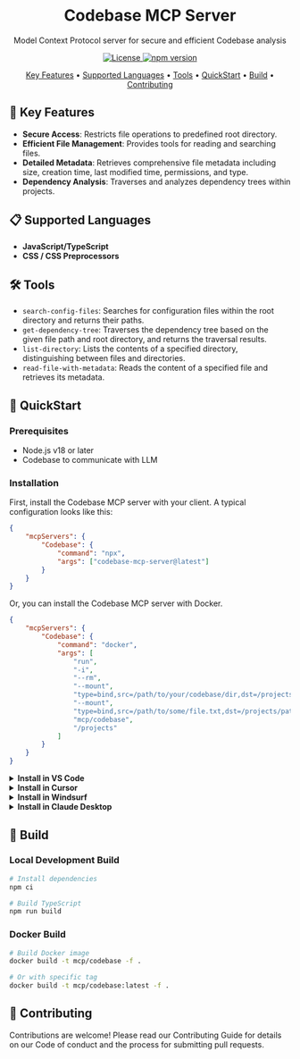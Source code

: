 <p align="center">
  <h1 align="center">Codebase MCP Server</h1>
  <p align="center">Model Context Protocol server for secure and efficient Codebase analysis</p>
</p>

<p align="center">
  <a href="https://github.com/yourusername/codebase-mcp-server/blob/main/LICENSE">
    <img src="https://img.shields.io/badge/license-MIT-blue.svg" alt="License">
  </a>
  <a href="https://www.npmjs.com/package/codebase-mcp-server">
    <img src="https://img.shields.io/npm/v/codebase-mcp-server" alt="npm version">
  </a>
</p>

<p align="center">
  <a href="#-key-features">Key Features</a> •
  <a href="#-supported-languages">Supported Languages</a> •
  <a href="#%EF%B8%8F-tools">Tools</a> •
  <a href="#-quickstart">QuickStart</a> •
  <a href="#-build">Build</a> •
  <a href="#-contributing">Contributing</a>

</p>

## 🌟 Key Features

- **Secure Access**: Restricts file operations to predefined root directory.
- **Efficient File Management**: Provides tools for reading and searching files.
- **Detailed Metadata**: Retrieves comprehensive file metadata including size, creation time, last modified time, permissions, and type.
- **Dependency Analysis**: Traverses and analyzes dependency trees within projects.

## 📋 Supported Languages

- **JavaScript/TypeScript**
- **CSS / CSS Preprocessors**

## 🛠️ Tools

- `search-config-files`: Searches for configuration files within the root directory and returns their paths.
- `get-dependency-tree`: Traverses the dependency tree based on the given file path and root directory, and returns the traversal results.
- `list-directory`: Lists the contents of a specified directory, distinguishing between files and directories.
- `read-file-with-metadata`: Reads the content of a specified file and retrieves its metadata.

## 🚀 QuickStart

### Prerequisites

- Node.js v18 or later
- Codebase to communicate with LLM

### Installation

First, install the Codebase MCP server with your client. A typical configuration looks like this:

```json
{
	"mcpServers": {
		"Codebase": {
			"command": "npx",
			"args": ["codebase-mcp-server@latest"]
		}
	}
}
```

Or, you can install the Codebase MCP server with Docker.

```json
{
	"mcpServers": {
		"Codebase": {
			"command": "docker",
			"args": [
				"run",
				"-i",
				"--rm",
				"--mount",
				"type=bind,src=/path/to/your/codebase/dir,dst=/projects/path/to/your/codebase/dir,ro",
				"--mount",
				"type=bind,src=/path/to/some/file.txt,dst=/projects/path/to/some/file.txt",
				"mcp/codebase",
				"/projects"
			]
		}
	}
}
```

<details><summary><b>Install in VS Code</b></summary>
You can install the Codebase MCP server using the VS Code CLI:

```bash
# For VS Code
code --add-mcp '{"name":"Codebase","command":"npx","args":["codebase-mcp-server@latest"]}'
```

After installation, the Codebase MCP server will be available for use with your GitHub Copilot agent in VS Code.

</details>

<details><summary><b>Install in Cursor</b></summary>
Go to Cursor Settings -> MCP -> Add new MCP Server. Use following configuration:

```json
{
	"mcpServers": {
		"Codebase": {
			"command": "npx",
			"args": ["codebase-mcp-server@latest"]
		}
	}
}
```

</details>

<details><summary><b>Install in Windsurf</b></summary>

Follow Windsuff MCP documentation. Use following configuration:

```json
{
	"mcpServers": {
		"Codebase": {
			"command": "npx",
			"args": ["codebase-mcp-server@latest"]
		}
	}
}
```

</details>

<details><summary><b>Install in Claude Desktop</b></summary>

Follow the MCP install guide, use following configuration:

```json
{
	"mcpServers": {
		"Codebase": {
			"command": "npx",
			"args": ["codebase-mcp-server@latest"]
		}
	}
}
```

</details>

## 🔧 Build

### Local Development Build

```bash
# Install dependencies
npm ci

# Build TypeScript
npm run build
```

### Docker Build

```bash
# Build Docker image
docker build -t mcp/codebase -f .

# Or with specific tag
docker build -t mcp/codebase:latest -f .
```

## 🤝 Contributing

Contributions are welcome! Please read our Contributing Guide for details on our Code of conduct and the process for submitting pull requests.
